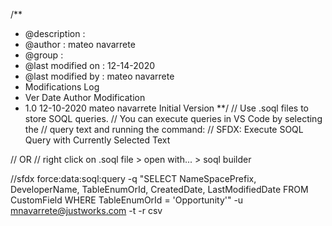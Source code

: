 /**
 * @description       : 
 * @author            : mateo navarrete
 * @group             : 
 * @last modified on  : 12-14-2020
 * @last modified by  : mateo navarrete
 * Modifications Log 
 * Ver   Date         Author            Modification
 * 1.0   12-10-2020   mateo navarrete   Initial Version
**/
// Use .soql files to store SOQL queries.
// You can execute queries in VS Code by selecting the
//     query text and running the command:
//     SFDX: Execute SOQL Query with Currently Selected Text

// OR
// right click on .soql file > open with... > soql builder

//sfdx force:data:soql:query -q "SELECT NameSpacePrefix, DeveloperName, TableEnumOrId, CreatedDate, LastModifiedDate FROM CustomField WHERE TableEnumOrId = 'Opportunity'" -u mnavarrete@justworks.com -t -r csv


